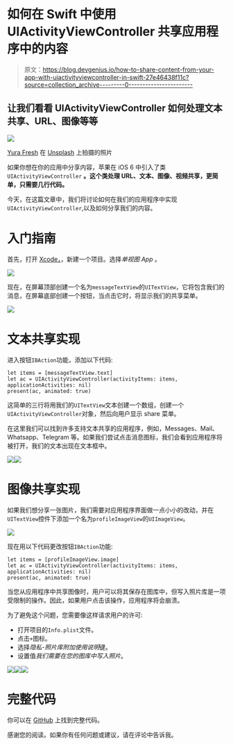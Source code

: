 # 如何在 Swift 中使用 UIActivityViewController 共享应用程序中的内容

> 原文：<https://blog.devgenius.io/how-to-share-content-from-your-app-with-uiactivityviewcontroller-in-swift-27e46438f11c?source=collection_archive---------0----------------------->

## 让我们看看 UIActivityViewController 如何处理文本共享、URL、图像等等

![](img/9e3d46e00106366df007beaeaf0f324f.png)

[Yura Fresh](https://unsplash.com/@mr_fresh?utm_source=medium&utm_medium=referral) 在 [Unsplash](https://unsplash.com?utm_source=medium&utm_medium=referral) 上拍摄的照片

如果你想在你的应用中分享内容，苹果在 iOS 6 中引入了类`UIActivityViewController` **。这个类处理 URL、文本、图像、视频共享，更简单，只需要几行代码。**

今天，在这篇文章中，我们将讨论如何在我们的应用程序中实现`UIActivityViewController`,以及如何分享我们的内容。

# 入门指南

首先，打开 [Xcode，](https://developer.apple.com/xcode/)，新建一个项目。选择*单视图 App* 。

![](img/0f9f9806e3df5e826383ee185bb1e114.png)

现在，在屏幕顶部创建一个名为`messageTextView`的`UITextView`，它将包含我们的消息，在屏幕底部创建一个按钮，当点击它时，将显示我们的共享菜单。

![](img/749f91a0a1808d4a1224894fada192aa.png)

# 文本共享实现

进入按钮`IBAction`功能，添加以下代码:

```
let items = [messageTextView.text]
let ac = UIActivityViewController(activityItems: items, applicationActivities: nil)
present(ac, animated: true)
```

这简单的三行将用我们的`UITextView`文本创建一个数组，创建一个`UIActivityViewController`对象，然后向用户显示 share 菜单。

在这里我们可以找到许多支持文本共享的应用程序，例如，Messages、Mail、Whatsapp、Telegram 等。如果我们尝试点击消息图标，我们会看到应用程序将被打开，我们的文本出现在文本框中。

![](img/152d41e42770de395bb627670b29ff1d.png)![](img/4d937c57f7ab37fba975d5c04aee94e7.png)

# 图像共享实现

如果我们想分享一张图片，我们需要对应用程序界面做一点小小的改动，并在`UITextView`控件下添加一个名为`profileImageView`的`UIImageView`。

![](img/f550c46b71d6f313cec7c99bbed0e9b8.png)

现在用以下代码更改按钮`IBAction`功能:

```
let items = [profileImageView.image]
let ac = UIActivityViewController(activityItems: items, applicationActivities: nil)
present(ac, animated: true)
```

当您从应用程序中共享图像时，用户可以将其保存在图库中，但写入照片库是一项受限制的操作。因此，如果用户点击该操作，应用程序将会崩溃。

为了避免这个问题，您需要像这样请求用户的许可:

*   打开项目的`Info.plist`文件。
*   点击`+`图标。
*   选择*隐私-照片库附加使用说明*键。
*   设置值*我们需要在您的图库中写入照片*。

![](img/94d24612a4ee6525123ecbb49f9c52b5.png)![](img/87271062e97171b7a2bef289a8f2822f.png)[![](img/2a5f4681ef2bdba5652dc9b023b668a0.png)](https://www.buymeacoffee.com/nicolidomenico)

# 完整代码

你可以在 [GitHub](https://github.com/domeniconicoli/UIActivityViewControllerExample/tree/master) 上找到完整代码。

感谢您的阅读。如果你有任何问题或建议，请在评论中告诉我。